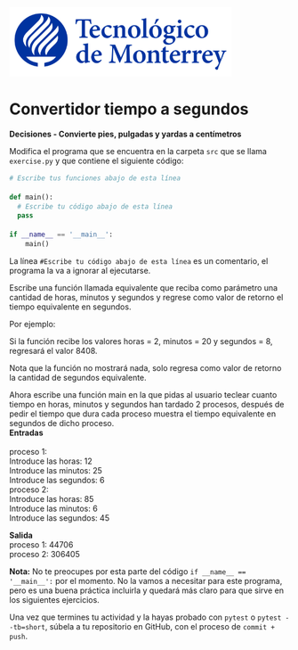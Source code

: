 ![Tec de Monterrey](../../images/logotecmty.png)
# Convertidor tiempo a segundos
**Decisiones - Convierte pies, pulgadas y yardas a centímetros**

Modifica el programa que se encuentra en la carpeta `src` que se llama
`exercise.py` y que contiene el siguiente código:

```python
# Escribe tus funciones abajo de esta línea

def main():
  # Escribe tu código abajo de esta línea
  pass

if __name__ == '__main__':
    main()
```
La línea `#Escribe tu código abajo de esta línea` es un comentario,
el programa la va a ignorar al ejecutarse.

Escribe una función llamada equivalente que reciba como parámetro una cantidad de horas, minutos y segundos y regrese como valor de retorno el tiempo equivalente en segundos.

Por ejemplo:

Si la función recibe los valores horas = 2, minutos = 20 y segundos = 8, regresará el valor 8408.

Nota que la función no mostrará nada, solo regresa como valor de retorno la cantidad de segundos equivalente.

 

Ahora escribe una función main en la que pidas al usuario teclear cuanto tiempo en horas, minutos y segundos han tardado 2 procesos, después de pedir el tiempo que dura cada proceso muestra el tiempo equivalente en segundos de dicho proceso.
<br>**Entradas**
<br>
<br>proceso 1:
<br>Introduce las horas: 12
<br>Introduce las minutos: 25
<br>Introduce las segundos: 6
<br>proceso 2:
<br>Introduce las horas: 85
<br>Introduce las minutos: 6
<br>Introduce las segundos: 45


**Salida**
<pr>
<br>proceso 1: 44706
<br>proceso 2: 306405
</pr>

**Nota:** No te preocupes por esta parte del código
`if __name__ == '__main__':` por el momento. No la vamos a necesitar para
este programa, pero es una buena práctica incluirla y quedará más
claro para que sirve en los siguientes ejercicios.

Una vez que termines tu actividad y la hayas probado con `pytest` o `pytest --tb=short`,
súbela a tu repositorio en GitHub, con el proceso de `commit + push`.
